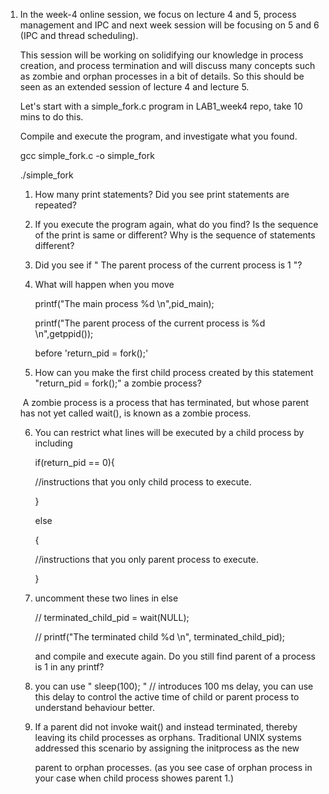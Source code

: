 1. In the week-4 online session, we focus on lecture 4 and 5, process management and IPC and next week session will be focusing on 5 and 6 (IPC and thread scheduling).

   This session will be working on solidifying our knowledge in process creation, and process termination and will discuss many concepts such as zombie and orphan processes in a bit of details. So this should be seen as an extended session of lecture 4 and lecture 5.

   Let's start with a simple_fork.c program in LAB1_week4 repo, take 10 mins to do this.

   

   Compile and execute the program, and investigate what you found. 

   gcc simple_fork.c -o simple_fork

   ./simple_fork

   1. How many print statements? Did you see print statements are repeated?

   2. If you execute the program again, what do you find? Is the sequence of the print is same or different? Why is the sequence of statements different?

   3. Did you see if " The parent process of the current process is 1 "? 

   4. What will happen when you move 

      printf("The main process %d \n",pid_main);

      printf("The parent process of the current process is %d \n",getppid());

      before 'return_pid = fork();'

   5. How can you make the first child process created by this statement "return_pid = fork();" a zombie process? 

   ​       A zombie process is a process that has terminated, but whose parent has not yet called wait(), is known as a zombie process. 

   6. You can restrict what lines will be executed by a child process by including 

      if(return_pid == 0){

      //instructions that you only child process to execute.

      }

      else

      {

      //instructions that you only parent process to execute.

      }

   7. uncomment  these two lines in else 

        // terminated_child_pid = wait(NULL);

         // printf("The terminated child %d \n", terminated_child_pid); 

      and compile and execute again. Do you still find parent of a process is 1 in any printf?

   8. you can use " sleep(100);  " // introduces 100 ms delay, you can use this delay to control the active time of child or parent process to understand behaviour better.

   9. If a parent did not invoke wait() and instead terminated, thereby leaving its child processes as orphans. Traditional UNIX systems addressed this scenario by assigning the initprocess as the new

      parent to orphan processes. (as you see case of orphan process in your case when child process showes parent 1.)

   

   







